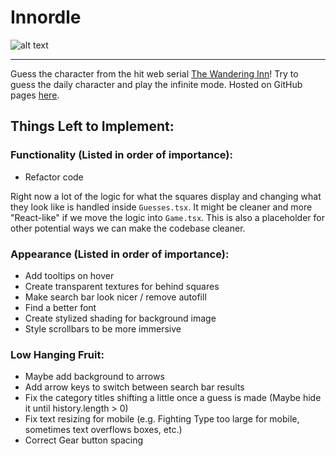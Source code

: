 # Innordle

![alt text](./WanderingInndle.png)

---
Guess the character from the hit web serial [The Wandering Inn](https://wanderinginn.com/)! Try to guess the daily character and play the infinite mode. Hosted on GitHub pages [here](https://inndle.github.io/WanderingInndle/).

## Things Left to Implement:
### Functionality (Listed in order of importance):

- Refactor code

Right now a lot of the logic for what the squares display and changing what they look like is handled inside `Guesses.tsx`. It might be cleaner and more "React-like" if we move the logic into `Game.tsx`. This is also a placeholder for other potential ways we can make the codebase cleaner.

### Appearance (Listed in order of importance):
- Add tooltips on hover
- Create transparent textures for behind squares
- Make search bar look nicer / remove autofill
- Find a better font
- Create stylized shading for background image 
- Style scrollbars to be more immersive

### Low Hanging Fruit:
- Maybe add background to arrows
- Add arrow keys to switch between search bar results
- Fix the category titles shifting a little once a guess is made (Maybe hide it until history.length > 0)
- Fix text resizing for mobile (e.g. Fighting Type too large for mobile, sometimes text overflows boxes, etc.)
- Correct Gear button spacing